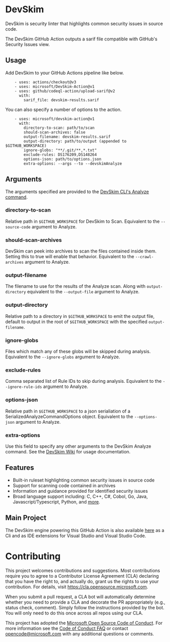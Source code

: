 # DevSkim

DevSkim is security linter that highlights common security issues in source code.  

The DevSkim GitHub Action outputs a sarif file compatible with GitHub's Security Issues view.

## Usage

Add DevSkim to your GitHub Actions pipeline like below.

```
    - uses: actions/checkout@v3
    - uses: microsoft/DevSkim-Action@v1
    - uses: github/codeql-action/upload-sarif@v2
      with:
        sarif_file: devskim-results.sarif
```

You can also specify a number of options to the action.

```
    - uses: microsoft/devskim-action@v1
      with:
        directory-to-scan: path/to/scan
        should-scan-archives: false
        output-filename: devskim-results.sarif
        output-directory: path/to/output (appended to $GITHUB_WORKSPACE)
        ignore-globs: "**/.git/**,*.txt"
        exclude-rules: DS176209,DS148264
        options-json: path/to/options.json
        extra-options: --args --to --devskimAnalyze
```
## Arguments
The arguments specified are provided to the [DevSkim CLI's Analyze command](https://github.com/microsoft/DevSkim/wiki/Analyze-Command).

### directory-to-scan
Relative path in `$GITHUB_WORKSPACE` for DevSkim to Scan. Equivalent to the `--source-code` argument to Analyze.

### should-scan-archives
DevSkim can peek into archives to scan the files contained inside them. Setting this to true will enable that behavior. Equivalent to the `--crawl-archives` argument to Analyze.

### output-filename
The filename to use for the results of the Analyze scan. Along with `output-directory` equivalent to the `--output-file` argument to Analyze.

### output-directory
Relative path to a directory in `$GITHUB_WORKSPACE` to emit the output file, default to output in the root of `$GITHUB_WORKSPACE` with the specified `output-filename`.

### ignore-globs
Files which match any of these globs will be skipped during analysis. Equivalent to the `--ignore-globs` argument to Analyze.

### exclude-rules
Comma separated list of Rule IDs to skip during analysis.  Equivalent to the `--ignore-rule-ids` argument to Analyze.

### options-json
Relative path in `$GITHUB_WORKSPACE` to a json serialiation of a SerializedAnalyzeCommandOptions object. Equivalent to the `--options-json` argument to Analyze.

### extra-options
Use this field to specify any other arguments to the DevSkim Analyze command. See the [DevSkim Wiki](https://github.com/microsoft/DevSkim/wiki/Analyze-Command) for usage documentation.

## Features

* Built-in ruleset highlighting common security issues in source code
* Support for scanning code contained in archives
* Information and guidance provided for identified security issues
* Broad language support including: C, C++, C#, Cobol, Go, Java, Javascript/Typescript, Python, and [more](https://github.com/Microsoft/DevSkim/wiki/#supported-languages).

## Main Project

The DevSkim engine powering this GitHub Action is also available [here](https://github.com/Microsoft/DevSkim) as a Cli and as IDE extensions for Visual Studio and Visual Studio Code.

# Contributing

This project welcomes contributions and suggestions.  Most contributions require you to agree to a
Contributor License Agreement (CLA) declaring that you have the right to, and actually do, grant us
the rights to use your contribution. For details, visit https://cla.opensource.microsoft.com.

When you submit a pull request, a CLA bot will automatically determine whether you need to provide
a CLA and decorate the PR appropriately (e.g., status check, comment). Simply follow the instructions
provided by the bot. You will only need to do this once across all repos using our CLA.

This project has adopted the [Microsoft Open Source Code of Conduct](https://opensource.microsoft.com/codeofconduct/).
For more information see the [Code of Conduct FAQ](https://opensource.microsoft.com/codeofconduct/faq/) or
contact [opencode@microsoft.com](mailto:opencode@microsoft.com) with any additional questions or comments.
